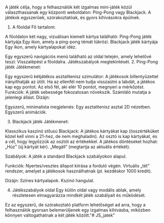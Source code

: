 A játék célja, hogy a felhasználók két izgalmas mini-játék közül választhassanak egy központi weboldalon: Ping-Pong vagy Blackjack. A játékok egyszerűek, szórakoztatóak, és gyors kihívásokra épülnek.

1. A főoldal
Fő tartalom:

A főoldalon két nagy, vizuálisan kiemelt kártya található:
Ping-Pong játék kártyája
Egy ikon, amely a ping-pong témát tükrözi.
Blackjack játék kártyája
Egy ikon, amely kártyalapokat idéz.

Egy egyszerű navigációs menü található az oldal tetején, amely lehetővé teszi:
Visszalépést a főoldalra.
Játékszabályok megtekintését.
2. Ping-Pong játék
Játékmenet:

Egy egyszerű kétjátékos asztalitenisz szimulátor:
A játékosok billentyűzettel irányíthatják az ütőt.
Ha az ellenfél nem tudja visszaütni a labdát, a játékos kap egy pontot.
Az első fél, aki elér 10 pontot, megnyeri a mérkőzést.
Funkciók:
A játék sebessége fokozatosan növekszik.
Számláló mutatja a jelenlegi állást.
Dizájn:

Egyszerű, minimalista megjelenés:
Egy asztalitenisz asztal 2D nézetben.
Egyszerű animációk.

3. Blackjack játék
Játékmenet:

Klasszikus kaszinó stílusú Blackjack:
A játékos kártyákat kap (összértéküket közel kell vinni a 21-hez, de nem meghaladni).
Az osztó is kap kártyákat, és a cél, hogy legyőzzük az osztót az értékekkel.
A játékos döntéseket hozhat:
„Húz” (új kártyát kér).
„Megáll” (megtartja az aktuális értékét).

Szabályok:
A játék a standard Blackjack szabályokon alapul.

Funkciók:
Nyertes/vesztes állapot kiírása a forduló végén.
Virtuális „tét” rendszer, amelyet a játékosok használhatnak (pl. kezdéskor 1000 kredit).

Dizájn:
Színes kártyalapok.
Kszinó hangulat.

4. Játékszabályok oldal
Egy külön oldal vagy modális ablak, amely részletesen elmagyarázza mindkét játék szabályait és működését.

Ez az egyszerű, de szórakoztató platform lehetőséget ad arra, hogy a felhasználók gyorsan belemerüljenek egy izgalmas kihívásba, miközben könnyen váltogathatnak a két játék között."# JS_jatek" 
